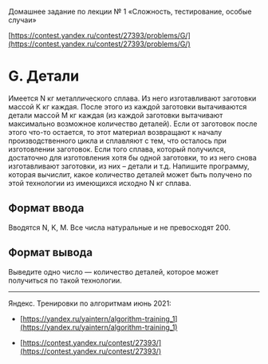 Домашнее задание по лекции № 1 «Сложность, тестирование, особые случаи»

[https://contest.yandex.ru/contest/27393/problems/G/](https://contest.yandex.ru/contest/27393/problems/G/)

# G. Детали

Имеется N кг металлического сплава. Из него изготавливают заготовки массой K кг каждая. После этого из каждой заготовки вытачиваются детали массой M кг каждая (из каждой заготовки вытачивают максимально возможное количество деталей). Если от заготовок после этого что-то остается, то этот материал возвращают к началу производственного цикла и сплавляют с тем, что осталось при изготовлении заготовок. Если того сплава, который получился, достаточно для изготовления хотя бы одной заготовки, то из него снова изготавливают заготовки, из них – детали и т.д. Напишите программу, которая вычислит, какое количество деталей может быть получено по этой технологии из имеющихся исходно N кг сплава.

## Формат ввода

Вводятся N, K, M. Все числа натуральные и не превосходят 200.

## Формат вывода

Выведите одно число — количество деталей, которое может получиться по такой технологии.

---

Яндекс. Тренировки по алгоритмам июнь 2021:

- [https://yandex.ru/yaintern/algorithm-training_1](https://yandex.ru/yaintern/algorithm-training_1)

- [https://contest.yandex.ru/contest/27393/](https://contest.yandex.ru/contest/27393/)
